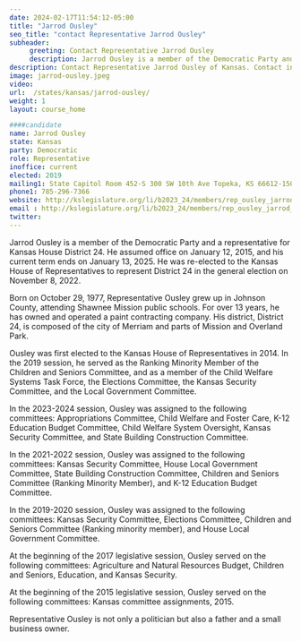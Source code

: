 ```yaml
---
date: 2024-02-17T11:54:12-05:00
title: "Jarrod Ousley"
seo_title: "contact Representative Jarrod Ousley"
subheader:
     greeting: Contact Representative Jarrod Ousley
     description: Jarrod Ousley is a member of the Democratic Party and a representative for Kansas House District 24. He assumed office on January 12, 2015, and his current term ends on January 13, 2025.
description: Contact Representative Jarrod Ousley of Kansas. Contact information for Jarrod Ousley includes email address, phone number, and mailing address.
image: jarrod-ousley.jpeg
video:
url:  /states/kansas/jarrod-ousley/
weight: 1
layout: course_home

####candidate
name: Jarrod Ousley
state: Kansas
party: Democratic
role: Representative
inoffice: current
elected: 2019
mailing1: State Capitol Room 452-S 300 SW 10th Ave Topeka, KS 66612-1504
phone1: 785-296-7366
website: http://kslegislature.org/li/b2023_24/members/rep_ousley_jarrod_1/
email : http://kslegislature.org/li/b2023_24/members/rep_ousley_jarrod_1/
twitter:
---
```


Jarrod Ousley is a member of the Democratic Party and a representative for Kansas House District 24. He assumed office on January 12, 2015, and his current term ends on January 13, 2025. He was re-elected to the Kansas House of Representatives to represent District 24 in the general election on November 8, 2022.

Born on October 29, 1977, Representative Ousley grew up in Johnson County, attending Shawnee Mission public schools. For over 13 years, he has owned and operated a paint contracting company. His district, District 24, is composed of the city of Merriam and parts of Mission and Overland Park.

Ousley was first elected to the Kansas House of Representatives in 2014. In the 2019 session, he served as the Ranking Minority Member of the Children and Seniors Committee, and as a member of the Child Welfare Systems Task Force, the Elections Committee, the Kansas Security Committee, and the Local Government Committee.

In the 2023-2024 session, Ousley was assigned to the following committees: Appropriations Committee, Child Welfare and Foster Care, K-12 Education Budget Committee, Child Welfare System Oversight, Kansas Security Committee, and State Building Construction Committee.

In the 2021-2022 session, Ousley was assigned to the following committees: Kansas Security Committee, House Local Government Committee, State Building Construction Committee, Children and Seniors Committee (Ranking Minority Member), and K-12 Education Budget Committee.

In the 2019-2020 session, Ousley was assigned to the following committees: Kansas Security Committee, Elections Committee, Children and Seniors Committee (Ranking minority member), and House Local Government Committee.

At the beginning of the 2017 legislative session, Ousley served on the following committees: Agriculture and Natural Resources Budget, Children and Seniors, Education, and Kansas Security.

At the beginning of the 2015 legislative session, Ousley served on the following committees: Kansas committee assignments, 2015.

Representative Ousley is not only a politician but also a father and a small business owner.
